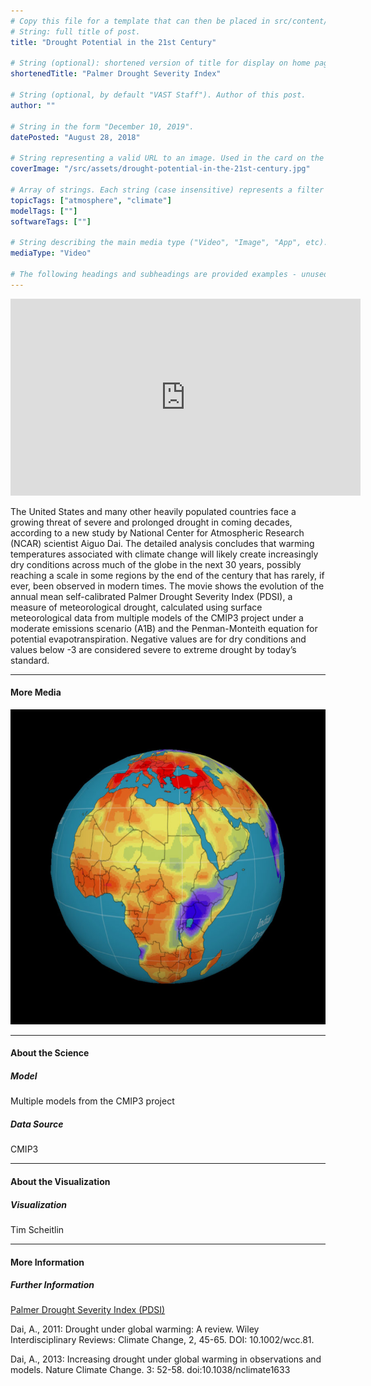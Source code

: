```yaml
---
# Copy this file for a template that can then be placed in src/content/visualizations.
# String: full title of post.
title: "Drought Potential in the 21st Century"

# String (optional): shortened version of title for display on home page in card.
shortenedTitle: "Palmer Drought Severity Index"

# String (optional, by default "VAST Staff"). Author of this post.
author: ""

# String in the form "December 10, 2019".
datePosted: "August 28, 2018" 

# String representing a valid URL to an image. Used in the card on the main page.
coverImage: "/src/assets/drought-potential-in-the-21st-century.jpg"

# Array of strings. Each string (case insensitive) represents a filter from the front page. Tags that do not correspond to a current filter will be ignored for filtering.
topicTags: ["atmosphere", "climate"]
modelTags: [""]
softwareTags: [""]

# String describing the main media type ("Video", "Image", "App", etc). Is displayed in the post heading as a small tag.
mediaType: "Video"

# The following headings and subheadings are provided examples - unused ones can be deleted.
---
```


<iframe width="560" height="315" src="https://www.youtube.com/embed/V3gWPlloTxw?si=Dr68oiJzjcexoffE" title="YouTube video player" frameborder="0" allow="accelerometer; autoplay; clipboard-write; encrypted-media; gyroscope; picture-in-picture; web-share" referrerpolicy="strict-origin-when-cross-origin" allowfullscreen></iframe>

The United States and many other heavily populated countries face a growing threat of severe and prolonged drought in coming decades, according to a new study by National Center for Atmospheric Research (NCAR) scientist Aiguo Dai. The detailed analysis concludes that warming temperatures associated with climate change will likely create increasingly dry conditions across much of the globe in the next 30 years, possibly reaching a scale in some regions by the end of the century that has rarely, if ever, been observed in modern times. The movie shows the evolution of the annual mean self-calibrated Palmer Drought Severity Index (PDSI), a measure of meteorological drought, calculated using surface meteorological data from multiple models of the CMIP3 project under a moderate emissions scenario (A1B) and the Penman-Monteith equation for potential evapotranspiration. Negative values are for dry conditions and values below -3 are considered severe to extreme drought by today’s standard.

___

#### More Media

![Drought Potential in the 21st Century](../../assets/drought-potential-in-the-21st-century.jpg)

___

#### About the Science

##### Model

Multiple models from the CMIP3 project

##### Data Source

CMIP3

___

#### About the Visualization

##### Visualization

Tim Scheitlin

___

#### More Information

##### Further Information

[Palmer Drought Severity Index (PDSI)](https://climatedataguide.ucar.edu/climate-data/palmer-drought-severity-index-pdsi)

Dai, A., 2011: Drought under global warming: A review. Wiley Interdisciplinary Reviews: Climate Change, 2, 45-65. DOI: 10.1002/wcc.81.

Dai, A., 2013: Increasing drought under global warming in observations and models. Nature Climate Change. 3: 52-58. doi:10.1038/nclimate1633
